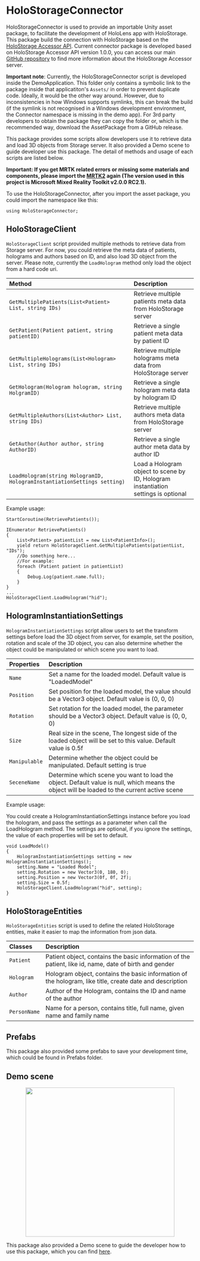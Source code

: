 # HoloStorageConnector
HoloStorageConnector is used to provide an importable Unity asset package, to facilitate the development of HoloLens app with HoloStorage. This package build the connection with HoloStorage based on the [HoloStorage Accessor API](https://app.swaggerhub.com/apis/boonwj/HoloRepository/1.0.0#/). Current connector package is developed based on HoloStorage Accessor API version 1.0.0, you can access our main [GitHub repository](https://github.com/nbckr/HoloRepository-Core) to find more information about the HoloStorage Accessor server.

**Important note**: Currently, the HoloStorageConnector script is developed inside the DemoApplication. This folder only contains a symbolic link to the package inside that applicatiton's `Assets/` in order to prevent duplicate code. Ideally, it would be the other way around. However, due to inconsistencies in how Windows supports symlinks, this can break the build (if the symlink is not recognised in a Windows development environment, the Connector namespace is missing in the demo app). For 3rd party developers to obtain the package they can copy the folder or, which is the recommended way, download the AssetPackage from a GitHub release. 

This package provides some scripts allow developers use it to retrieve data and load 3D objects from Storage server. It also provided a Demo scene to guide developer use this package. The detail of methods and usage of each scripts are listed below.

**Important: If you get MRTK related errors or missing some materials and components, please import the [MRTK2](https://github.com/microsoft/MixedRealityToolkit-Unity/releases) again (The version used in this project is Microsoft Mixed Reality Toolkit v2.0.0 RC2.1).**

To use the HoloStorageConnector, after you import the asset package, you could import the namespace like this:
```
using HoloStorageConnector;
```

## HoloStorageClient
`HoloStorageClient` script provided multiple methods to retrieve data from Storage server. For now, you could retrieve the meta data of patients, holograms and authors based on ID, and also load 3D object from the server. Please note, currently the `LoadHologram` method only load the object from a hard code uri.

|Method|Description|
| :--- | :--- | 
|`GetMultiplePatients(List<Patient> List, string IDs)`|Retrieve multiple patients meta data from HoloStorage server|
|`GetPatient(Patient patient, string patientID)`|Retrieve a single patient meta data by patient ID|
|`GetMultipleHolograms(List<Hologram> List, string IDs)`|Retrieve multiple holograms meta data from HoloStorage server|
|`GetHologram(Hologram hologram, string HolgramID)`|Retrieve a single hologram meta data by hologram ID|
|`GetMultipleAuthors(List<Author> List, string IDs)`|Retrieve multiple authors meta data from HoloStorage server|
|`GetAuthor(Author author, string AuthorID)`|Retrieve a single author meta data by author ID|
|`LoadHologram(string HologramID, HologramInstantiationSettings setting)`|Load a Hologram object to scene by ID, Hologram instantiation settings is optional|

Example usage:
```
StartCoroutine(RetrievePatients());

IEnumerator RetrievePatients()
{        
    List<Patient> patientList = new List<PatientInfo>();
    yield return HoloStorageClient.GetMultiplePatients(patientList, "IDs");
    //Do something here...
    //For example:
    foreach (Patient patient in patientList)
    {
        Debug.Log(patient.name.full);
    }
}
...
HoloStorageClient.LoadHologram("hid");
```
## HologramInstantiationSettings
`HologramInstantiationSettings` script allow users to set the transform settings before load the 3D object from server, for example, set the position, rotation and scale of the 3D object, you can also determine whether the object could be manipulated or which scene you want to load.

|Properties|Description|
| :--- | :--- | 
|`Name`|Set a name for the loaded model. Default value is "LoadedModel"|
|`Position`|Set position for the loaded model, the value should be a Vector3 object. Default value is (0, 0, 0)|
|`Rotation`|Set rotation for the loaded model, the parameter should be a Vector3 object. Default value is (0, 0, 0)|
|`Size`|Real size in the scene, The longest side of the loaded object will be set to this value. Default value is 0.5f|
|`Manipulable`|Determine whether the object could be manipulated. Default setting is true|
|`SeceneName`|Determine which scene you want to load the object. Default value is null, which means the object will be loaded to the current active scene|

Example usage:

You could create a HologramInstantiationSettings instance before you load the hologram, and pass the settings as a parameter when call the LoadHologram method. The settings are optional, if you ignore the settings, the value of each properties will be set to default.
```
void LoadModel()
{
    HologramInstantiationSettings setting = new HologramInstantiationSettings();
    setting.Name = "Loaded Model";
    setting.Rotation = new Vector3(0, 180, 0);
    setting.Position = new Vector3(0f, 0f, 2f);
    setting.Size = 0.5f;
    HoloStorageClient.LoadHologram("hid", setting);
}
```

## HoloStorageEntities
`HoloStorageEntities` script is used to define the related HoloStorage entities, make it easier to map the information from json data. 

|Classes|Description|
| :--- | :--- | 
|`Patient`|Patient object, contains the basic information of the patient, like id, name, date of birth and gender|
|`Hologram`|Hologram object, contains the basic information of the hologram, like title, create date and description|
|`Author`|Author of the Hologram, contains the ID and name of the author|
|`PersonName`|Name for a person, contains title, full name, given name and family name|

## Prefabs
This package also provided some prefabs to save your development time, which could be found in Prefabs folder.

## Demo scene
<p align="center">
    <img src="../HoloRepositoryDemoApplication/Images/DemoScene.png" height="400">
</p>

This package also provided a Demo scene to guide the developer how to use this package, which you can find [here](../HoloRepositoryDemoApplication/Assets/HoloStorageConnector/Demo).
